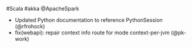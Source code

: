 #Scala #akka @ApacheSpark

* Updated Python documentation to reference PythonSession (@rfrohock)
* fix(webapi): repair context info route for mode context-per-jvm (@pk-work)